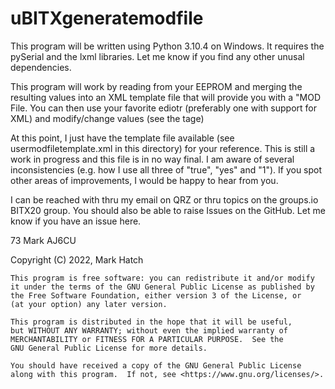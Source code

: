 # uBITXgeneratemodfile

This program will be written using Python 3.10.4 on Windows. It requires the pySerial and the lxml libraries. Let me know if you find any other unusal dependencies.

This program will work by reading from your EEPROM and merging the resulting values into an XML template file that will provide you with a "MOD File. You can then use your favorite ediotr (preferably one with support for XML) and modify/change values (see the <value></value> tage) 

At this point, I just have the template file available (see usermodfiletemplate.xml in this directory) for your reference. This is still a work in progress and this file is in no way final. I am aware of several inconsistencies (e.g. how I  use all three of "true", "yes" and "1"). If you spot other areas of improvements, I would be happy to hear from you.

I can be reached with thru my email on QRZ or thru topics on the groups.io BITX20 group. You should also be able to raise Issues on the GitHub. Let me know if you have an issue here.

73
Mark
AJ6CU  

Copyright (C) 2022,  Mark Hatch

    This program is free software: you can redistribute it and/or modify
    it under the terms of the GNU General Public License as published by
    the Free Software Foundation, either version 3 of the License, or
    (at your option) any later version.

    This program is distributed in the hope that it will be useful,
    but WITHOUT ANY WARRANTY; without even the implied warranty of
    MERCHANTABILITY or FITNESS FOR A PARTICULAR PURPOSE.  See the
    GNU General Public License for more details.

    You should have received a copy of the GNU General Public License
    along with this program.  If not, see <https://www.gnu.org/licenses/>.
